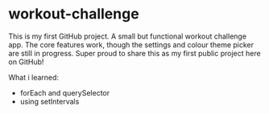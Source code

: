 # workout-challenge
This is my first GitHub project. A small but functional workout challenge app. The core features work, though the settings and colour theme picker are still in progress. Super proud to share this as my first public project here on GitHub!

What i learned:
- forEach and querySelector
- using setIntervals 
